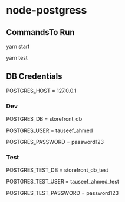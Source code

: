 # node-postgress

## CommandsTo Run

yarn start

yarn test

## DB Credentials
POSTGRES_HOST = 127.0.0.1

### Dev

POSTGRES_DB = storefront_db

POSTGRES_USER = tauseef_ahmed

POSTGRES_PASSWORD = password123

### Test

POSTGRES_TEST_DB = storefront_db_test

POSTGRES_TEST_USER = tauseef_ahmed_test

POSTGRES_TEST_PASSWORD = password123
